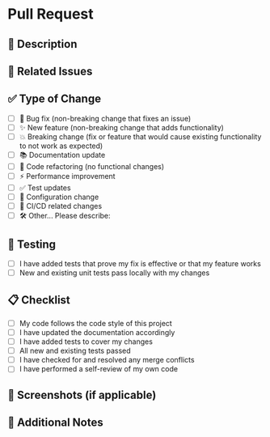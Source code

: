 # Pull Request

## 📝 Description
<!-- Provide a detailed description of the changes introduced by this pull request -->

## 🔗 Related Issues
<!-- Reference any related issues using the GitHub issue linking syntax:
     Fixes #123, Addresses #456, Related to #789 -->

## ✅ Type of Change
<!-- Mark the appropriate options with an "x" (e.g., "[x]") -->

- [ ] 🐛 Bug fix (non-breaking change that fixes an issue)
- [ ] ✨ New feature (non-breaking change that adds functionality)
- [ ] 💥 Breaking change (fix or feature that would cause existing functionality to not work as expected)
- [ ] 📚 Documentation update
- [ ] 🧹 Code refactoring (no functional changes)
- [ ] ⚡ Performance improvement
- [ ] ✅ Test updates
- [ ] 🔧 Configuration change
- [ ] 🔄 CI/CD related changes
- [ ] 🛠️ Other... Please describe:

## 🧪 Testing
<!-- Describe the tests you've added or modified, and provide instructions to reproduce them -->

- [ ] I have added tests that prove my fix is effective or that my feature works
- [ ] New and existing unit tests pass locally with my changes

## 📋 Checklist

- [ ] My code follows the code style of this project
- [ ] I have updated the documentation accordingly
- [ ] I have added tests to cover my changes
- [ ] All new and existing tests passed
- [ ] I have checked for and resolved any merge conflicts
- [ ] I have performed a self-review of my own code

## 📸 Screenshots (if applicable)
<!-- Add screenshots to help explain your changes if relevant -->

## 📄 Additional Notes
<!-- Add any other information about the PR here -->
